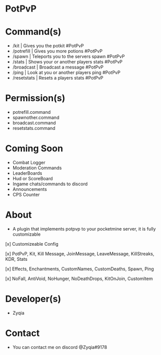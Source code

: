 # PotPvP
# Command(s)
* /kit | Gives you the potkit #PotPvP
* /potrefill | Gives you more potions #PotPvP
* /spawn | Teleports you to the servers spawn #PotPvP
* /stats | Shows your or another players stats #PotPvP
* /broadcast | Broadcast a message #PotPvP
* /ping | Look at you or another players ping #PotPvP
* /resetstats | Resets a players stats #PotPvP
# Permission(s)
* potrefill.command
* spawnother.command
* broadcast.command
* resetstats.command
# Coming Soon
* Combat Logger
* Moderation Commands
* LeaderBoards
* Hud or ScoreBoard
* Ingame chats/commands to discord
* Announcements
* CPS Counter
# About
* A plugin that implements potpvp to your pocketmine server, it is fully customizable


[x] Customizeable Config
  
[x] PotPvP, Kit, Kill Message, JoinMessage, LeaveMessage, KillStreaks, KDR, Stats

[x] Effects, Enchantments, CustomNames, CustomDeaths, Spawn, Ping

[x] NoFall, AntiVoid, NoHunger, NoDeathDrops, KitOnJoin, CustomItem
# Developer(s)
* Zyqia
# Contact
* You can contact me on discord @Zyqia#9178

